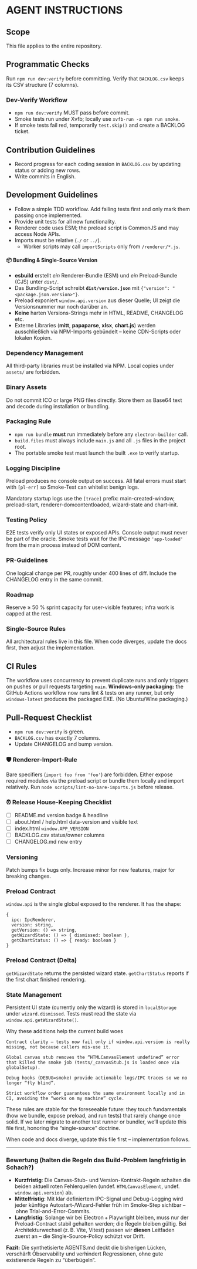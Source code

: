 # AGENT INSTRUCTIONS

## Scope
This file applies to the entire repository.

## Programmatic Checks
Run `npm run dev:verify` before committing. Verify that `BACKLOG.csv` keeps its CSV structure (7 columns).

### Dev-Verify Workflow
- `npm run dev:verify` MUST pass before commit.
- Smoke tests run under Xvfb; locally use `xvfb-run -a npm run smoke`.
- If smoke tests fail red, temporarily `test.skip()` and create a BACKLOG ticket.

## Contribution Guidelines
- Record progress for each coding session in `BACKLOG.csv` by updating status or adding new rows.
- Write commits in English.

## Development Guidelines
- Follow a simple TDD workflow. Add failing tests first and only mark them passing once implemented.
- Provide unit tests for all new functionality.
- Renderer code uses ESM; the preload script is CommonJS and may access Node APIs.
- Imports must be relative (`./` or `../`).
  - Worker scripts may call `importScripts` only from `/renderer/*.js`.

#### 📦 Bundling & Single-Source Version
* **esbuild** erstellt _ein_ Renderer-Bundle (ESM) und _ein_ Preload-Bundle (CJS) unter `dist/`.
* Das Bundling-Script schreibt **`dist/version.json`** mit `{"version": "<package.json.version>"}`.
* Preload exponiert `window.api.version` aus dieser Quelle; UI zeigt die Versionsnummer nur noch darüber an.
* **Keine** harten Versions-Strings mehr in HTML, README, CHANGELOG etc.
* Externe Libraries (**mitt**, **papaparse**, **xlsx**, **chart.js**) werden ausschließlich via NPM-Imports gebündelt – keine CDN-Scripts oder lokalen Kopien.

### Dependency Management
All third-party libraries must be installed via NPM. Local copies under `assets/` are forbidden.

### Binary Assets
Do not commit ICO or large PNG files directly. Store them as Base64 text and decode during installation or bundling.

### Packaging Rule
- `npm run bundle` **must** run immediately before any `electron-builder` call.
- `build.files` must always include `main.js` and all `.js` files in the project root.
- The portable smoke test must launch the built `.exe` to verify startup.

### Logging Discipline
Preload produces no console output on success. All fatal errors must start with `[pl-err]` so Smoke-Test can whitelist benign logs.

Mandatory startup logs use the `[trace]` prefix: main-created-window, preload-start, renderer-domcontentloaded, wizard-state and chart-init.
### Testing Policy
E2E tests verify only UI states or exposed APIs. Console output must never be part of the oracle.
Smoke tests wait for the IPC message `'app-loaded'` from the main process instead of DOM content.

### PR-Guidelines
One logical change per PR, roughly under 400 lines of diff. Include the CHANGELOG entry in the same commit.

### Roadmap
Reserve ≥ 50 % sprint capacity for user-visible features; infra work is capped at the rest.

### Single-Source Rules
All architectural rules live in this file. When code diverges, update the docs first, then adjust the implementation.

## CI Rules
The workflow uses concurrency to prevent duplicate runs and only triggers on pushes or pull requests targeting `main`.
**Windows-only packaging:** the GitHub Actions workflow now runs lint & tests on any runner, but only `windows-latest` produces the packaged EXE. (No Ubuntu/Wine packaging.)

## Pull-Request Checklist
- `npm run dev:verify` is green.
- `BACKLOG.csv` has exactly 7 columns.
- Update CHANGELOG and bump version.

### 🛡 Renderer-Import-Rule
Bare specifiers (`import foo from 'foo'`) are forbidden. Either expose required modules via the preload script or bundle them locally and import relatively. Run `node scripts/lint-no-bare-imports.js` before release.

### ⏰ Release House-Keeping Checklist
- [ ] README.md version badge & headline
- [ ] about.html / help.html data-version and visible text
- [ ] index.html `window.APP_VERSION`
- [ ] BACKLOG.csv status/owner columns
- [ ] CHANGELOG.md new entry

### Versioning
Patch bumps fix bugs only. Increase minor for new features, major for breaking changes.

### Preload Contract
`window.api` is the single global exposed to the renderer. It has the shape:

```
{
  ipc: IpcRenderer,
  version: string,
  getVersion: () => string,
  getWizardState: () => { dismissed: boolean },
  getChartStatus: () => { ready: boolean }
}
```

### Preload Contract (Delta)
`getWizardState` returns the persisted wizard state. `getChartStatus` reports if the first chart finished rendering.

### State Management
Persistent UI state (currently only the wizard) is stored in `localStorage` under `wizard.dismissed`. Tests must read the state via `window.api.getWizardState()`.

Why these additions help the current build woes

    Contract clarity – tests now fail only if window.api.version is really missing, not because callers mis-use it.

    Global canvas stub removes the “HTMLCanvasElement undefined” error that killed the smoke job (tests/_canvasStub.js is loaded once via globalSetup).

    Debug hooks (DEBUG=smoke) provide actionable logs/IPC traces so we no longer “fly blind”.

    Strict workflow order guarantees the same environment locally and in CI, avoiding the “works on my machine” cycle.

These rules are stable for the foreseeable future: they touch fundamentals (how we bundle, expose preload, and run tests) that rarely change once solid. If we later migrate to another test runner or bundler, we’ll update this file first, honoring the “single-source” doctrine.

When code and docs diverge, update this file first – implementation follows.

---

### Bewertung (halten die Regeln das Build-Problem langfristig in Schach?)

* **Kurzfristig**: Die Canvas-Stub- und Version-Kontrakt-Regeln schalten die beiden aktuell roten Fehlerquellen (undef. `HTMLCanvasElement`, undef. `window.api.version`) ab.  
* **Mittelfristig**: Mit klar definiertem IPC-Signal und Debug-Logging wird jeder künftige Autostart-/Wizard-Fehler früh im Smoke-Step sichtbar – ohne Trial-and-Error-Commits.  
* **Langfristig**: Solange wir bei Electron + Playwright bleiben, muss nur der Preload-Contract stabil gehalten werden; die Regeln bleiben gültig. Bei Architekturwechsel (z. B. Vite, Vitest) passen wir **diesen** Leitfaden zuerst an – die Single-Source-Policy schützt vor Drift.

**Fazit:** Die synthetisierte AGENTS.md deckt die bisherigen Lücken, verschärft Observability und verhindert Regressionen, ohne gute existierende Regeln zu “überbügeln”.

